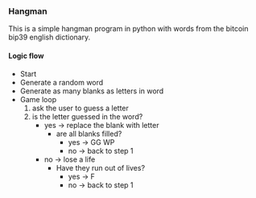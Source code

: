 ### Hangman

This is a simple hangman program in python with words from the bitcoin bip39 english dictionary.

#### Logic flow
- Start
- Generate a random word
- Generate as many blanks as letters in word
- Game loop
  1. ask the user to guess a letter
  2. is the letter guessed in the word?
        - yes -> replace the blank with letter
          - are all blanks filled?
            - yes -> GG WP
            - no -> back to step 1
        - no -> lose a life
          - Have they run out of lives?
            - yes -> F
            - no -> back to step 1